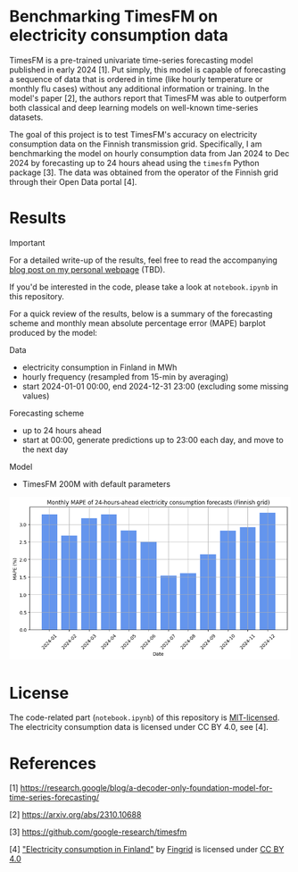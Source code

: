 # Benchmarking TimesFM on electricity consumption data

TimesFM is a pre-trained univariate time-series forecasting model published in early 2024 [1]. Put simply, this model is capable of forecasting a sequence of data that is ordered in time (like hourly temperature or monthly flu cases) without any additional information or training. In the model's paper [2], the authors report that TimesFM was able to outperform both classical and deep learning models on well-known time-series datasets.

The goal of this project is to test TimesFM's accuracy on electricity consumption data on the Finnish transmission grid. Specifically, I am benchmarking the model on hourly consumption data from Jan 2024 to Dec 2024 by forecasting up to 24 hours ahead using the `timesfm` Python package [3]. The data was obtained from the operator of the Finnish grid through their Open Data portal [4].



# Results

> [!IMPORTANT]
> For a detailed write-up of the results, feel free to read the accompanying [blog post on my personal webpage](https://github.com/rnd195/) (TBD).
>
> If you'd be interested in the code, please take a look at `notebook.ipynb` in this repository.

For a quick review of the results, below is a summary of the forecasting scheme and monthly mean absolute percentage error (MAPE) barplot produced by the model:

Data
- electricity consumption in Finland in MWh
- hourly frequency (resampled from 15-min by averaging)
- start 2024-01-01 00:00, end 2024-12-31 23:00 (excluding some missing values)

Forecasting scheme
- up to 24 hours ahead
- start at 00:00, generate predictions up to 23:00 each day, and move to the next day

Model
- TimesFM 200M with default parameters

![image-20250121220652002](data/results.png)



# License

The code-related part (`notebook.ipynb`) of this repository is [MIT-licensed](https://github.com/rnd195/tfm-electricity-consumption/blob/main/LICENSE). The electricity consumption data is licensed under CC BY 4.0, see [4].



# References

[1] https://research.google/blog/a-decoder-only-foundation-model-for-time-series-forecasting/

[2] https://arxiv.org/abs/2310.10688

[3] https://github.com/google-research/timesfm

[4] ["Electricity consumption in Finland"](https://data.fingrid.fi/en/datasets/124) by [Fingrid](https://data.fingrid.fi/en) is licensed under [CC BY 4.0](https://creativecommons.org/licenses/by/4.0/)

